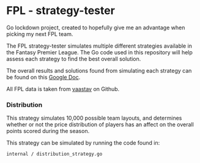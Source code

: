 # FPL - strategy-tester

Go lockdown project, created to hopefully give me an advantage when picking my next FPL team.

The FPL strategy-tester simulates multiple different strategies available in the Fantasy Premier League.
The Go code used in this repository will help assess each strategy to find the best overall solution. 

The overall results and solutions found from simulating each strategy can be found on this [Google Doc](https://docs.google.com/document/d/1NwbvN5KhO3a4yicfFKDgyGPyXOzLO6GolHLPzAUyRaM/edit?usp=sharing). 

All FPL data is taken from [vaastav](https://github.com/vaastav/Fantasy-Premier-League) on Github.


### Distribution

This strategy simulates 10,000 possible team layouts, and determines whether or not the price distribution of players has an affect on the overall points scored during the season.

This strategy can be simulated by running the code found in:

```internal / distribution_strategy.go```